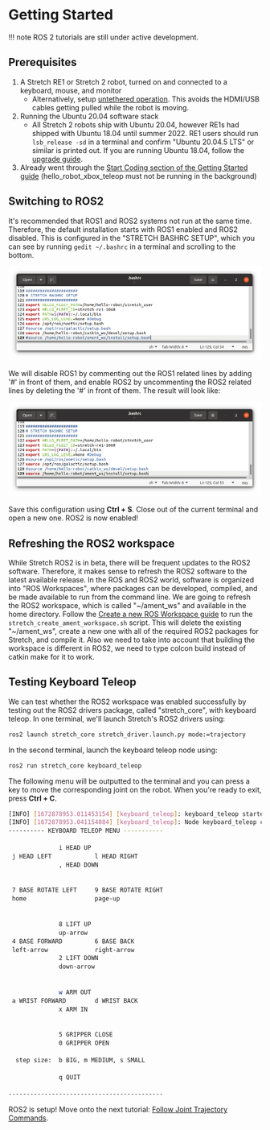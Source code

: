 # Getting Started

!!! note
    ROS 2 tutorials are still under active development. 

## Prerequisites
1. A Stretch RE1 or Stretch 2 robot, turned on and connected to a keyboard, mouse, and monitor
    - Alternatively, setup [untethered operation](https://docs.hello-robot.com/0.2/stretch-tutorials/getting_started/untethered_operation/). This avoids the HDMI/USB cables getting pulled while the robot is moving.
2. Running the Ubuntu 20.04 software stack
    - All Stretch 2 robots ship with Ubuntu 20.04, however RE1s had shipped with Ubuntu 18.04 until summer 2022. RE1 users should run `lsb_release -sd` in a terminal and confirm "Ubuntu 20.04.5 LTS" or similar is printed out. If you are running Ubuntu 18.04, follow the [upgrade guide](https://docs.hello-robot.com/0.2/stretch-install/docs/robot_install/).
3. Already went through the [Start Coding section of the Getting Started guide](../getting_started/quick_start_guide_re2.md#start-coding) (hello_robot_xbox_teleop must not be running in the background)

## Switching to ROS2
It's recommended that ROS1 and ROS2 systems not run at the same time. Therefore, the default installation starts with ROS1 enabled and ROS2 disabled. This is configured in the "STRETCH BASHRC SETUP", which you can see by running `gedit ~/.bashrc` in a terminal and scrolling to the bottom.

![](./images/bashrc_setup_noetic.png)

We will disable ROS1 by commenting out the ROS1 related lines by adding '#' in front of them, and enable ROS2 by uncommenting the ROS2 related lines by deleting the '#' in front of them. The result will look like:

![](./images/bashrc_setup_galactic.png)

Save this configuration using **Ctrl + S**. Close out of the current terminal and open a new one. ROS2 is now enabled!

## Refreshing the ROS2 workspace
While Stretch ROS2 is in beta, there will be frequent updates to the ROS2 software. Therefore, it makes sense to refresh the ROS2 software to the latest available release. In the ROS and ROS2 world, software is organized into "ROS Workspaces", where packages can be developed, compiled, and be made available to run from the command line. We are going to refresh the ROS2 workspace, which is called "~/ament_ws" and available in the home directory. Follow the [Create a new ROS Workspace guide](https://docs.hello-robot.com/0.2/stretch-install/docs/ros_workspace/) to run the `stretch_create_ament_workspace.sh` script. This will delete the existing "~/ament_ws", create a new one with all of the required ROS2 packages for Stretch, and compile it. Also we need to take into account that building the workspace is different in ROS2, we need to type colcon build instead of catkin make for it to work.

## Testing Keyboard Teleop
We can test whether the ROS2 workspace was enabled successfully by testing out the ROS2 drivers package, called "stretch_core", with keyboard teleop. In one terminal, we'll launch Stretch's ROS2 drivers using:

```{.bash .shell-prompt}
ros2 launch stretch_core stretch_driver.launch.py mode:=trajectory
```

In the second terminal, launch the keyboard teleop node using:
```{.bash .shell-prompt}
ros2 run stretch_core keyboard_teleop
```

The following menu will be outputted to the terminal and you can press a key to move the corresponding joint on the robot. When you're ready to exit, press **Ctrl + C**.

```{.bash .no-copy}
[INFO] [1672878953.011453154] [keyboard_teleop]: keyboard_teleop started
[INFO] [1672878953.041154084] [keyboard_teleop]: Node keyboard_teleop connected to /stop_the_robot service.
---------- KEYBOARD TELEOP MENU -----------
                                           
              i HEAD UP                    
 j HEAD LEFT            l HEAD RIGHT       
              , HEAD DOWN                  
                                           
                                           
 7 BASE ROTATE LEFT     9 BASE ROTATE RIGHT
 home                   page-up            
                                           
                                           
              8 LIFT UP                    
              up-arrow                     
 4 BASE FORWARD         6 BASE BACK        
 left-arrow             right-arrow        
              2 LIFT DOWN                  
              down-arrow                   
                                           
                                           
              w ARM OUT                    
 a WRIST FORWARD        d WRIST BACK       
              x ARM IN                     
                                           
                                           
              5 GRIPPER CLOSE              
              0 GRIPPER OPEN               
                                           
  step size:  b BIG, m MEDIUM, s SMALL     
                                           
              q QUIT                       
                                           
-------------------------------------------
```

ROS2 is setup! Move onto the next tutorial: [Follow Joint Trajectory Commands](follow_joint_trajectory.md).
